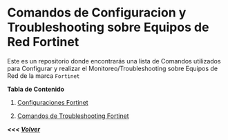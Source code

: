 # **Comandos de Configuracion y Troubleshooting sobre Equipos de Red Fortinet**

Este es un repositorio donde encontrarás una lista de Comandos utilizados para Configurar y realizar el Monitoreo/Troubleshooting sobre Equipos de Red de la marca `Fortinet`

**Tabla de Contenido**

1. [Configuraciones Fortinet](./CMD_Configuraciones/cmd_configuracion.md)

2. [Comandos de Troubleshooting Fortinet](./CMD_Troubleshooting/cmd_troubleshooting.md)


_**<<< [Volver](../README.md)**_
